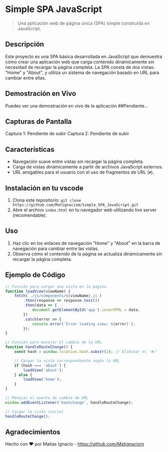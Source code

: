 # Simple SPA JavaScript
> Una aplicación web de página única (SPA) simple construida en JavaScript.

## Descripción
Este proyecto es una SPA básica desarrollada en JavaScript que demuestra cómo crear una aplicación web que carga contenido dinámicamente sin necesidad de recargar la página completa.
La SPA consta de dos vistas: "Home" y "About", y utiliza un sistema de navegación basado en URL para cambiar entre ellas.

## Demostración en Vivo
Puedes ver una demostración en vivo de la aplicación ##Pendiente...

## Capturas de Pantalla
Captura 1: Pendiente de subir
Captura 2: Pendiente de subir

## Características
- Navegación suave entre vistas sin recargar la página completa.
- Carga de vistas dinámicamente a partir de archivos JavaScript externos.
- URL amigables para el usuario con el uso de fragmentos de URL (`#`).

## Instalación en tu vscode
1. Clona este repositorio: `git clone https://github.com/Matignaciom/Simple_SPA_JavaScript.git`
3. Abre el archivo `index.html` en tu navegador web utilizando live server (recomendable).

## Uso
1. Haz clic en los enlaces de navegación "Home" y "About" en la barra de navegación para cambiar entre las vistas.
2. Observa cómo el contenido de la página se actualiza dinámicamente sin recargar la página completa.

## Ejemplo de Código

```javascript
// Función para cargar una vista en la página
function loadView(viewName) {
    fetch(`./js/components/${viewName}.js`)
        .then(response => response.text())
        .then(data => {
            document.getElementById('app').innerHTML = data;
        })
        .catch(error => {
            console.error(`Error loading view: ${error}`);
        });
}

// Función para manejar el cambio de la URL
function handleRouteChange() {
    const hash = window.location.hash.substr(2); // Eliminar el '#/'

    // Cargar la vista correspondiente según la URL
    if (hash === 'about') {
        loadView('about');
    } else {
        loadView('home');
    }
}

// Manejar el evento de cambio de URL
window.addEventListener('hashchange', handleRouteChange);

// Cargar la vista inicial
handleRouteChange();
```

## Agradecimientos

Hecho con ❤️ por Matias Ignacio - https://github.com/Matignaciom
